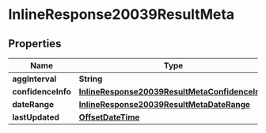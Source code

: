 # InlineResponse20039ResultMeta

## Properties
Name | Type | Description | Notes
------------ | ------------- | ------------- | -------------
**aggInterval** | **String** |  | 
**confidenceInfo** | [**InlineResponse20039ResultMetaConfidenceInfo**](InlineResponse20039ResultMetaConfidenceInfo.md) |  | 
**dateRange** | [**InlineResponse20039ResultMetaDateRange**](InlineResponse20039ResultMetaDateRange.md) |  | 
**lastUpdated** | [**OffsetDateTime**](OffsetDateTime.md) |  | 
